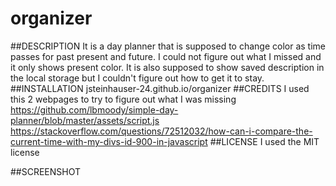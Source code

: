 # organizer

##DESCRIPTION
It is a day planner that is supposed to change color as time passes for past present and future. I could not figure out what I missed and it only shows present color. It is also supposed to show saved description in the local storage but I couldn't figure out how to get it to stay.
##INSTALLATION
jsteinhauser-24.github.io/organizer
##CREDITS
I used this 2 webpages to try to figure out what I was missing
https://github.com/lbmoody/simple-day-planner/blob/master/assets/script.js
https://stackoverflow.com/questions/72512032/how-can-i-compare-the-current-time-with-my-divs-id-900-in-javascript
##LICENSE
I used the MIT license

##SCREENSHOT
